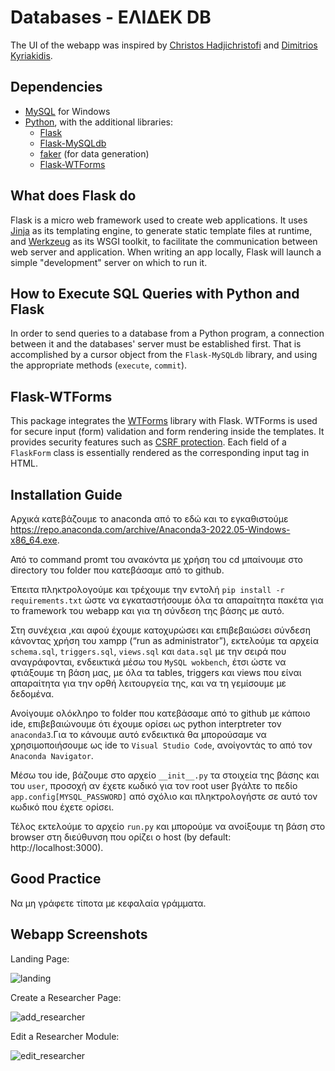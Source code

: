# Databases - ΕΛΙΔΕΚ DB

The UI of the webapp was inspired by [Christos Hadjichristofi](https://github.com/ChristosHadjichristofi) and [Dimitrios Kyriakidis](https://github.com/DimK19).

## Dependencies

 - [MySQL](https://www.mysql.com/) for Windows
 - [Python](https://www.python.org/downloads/), with the additional libraries:
    - [Flask](https://flask.palletsprojects.com/en/2.0.x/)
    - [Flask-MySQLdb](https://flask-mysqldb.readthedocs.io/en/latest/)
    - [faker](https://faker.readthedocs.io/en/master/) (for data generation)
    - [Flask-WTForms](https://flask-wtf.readthedocs.io/en/1.0.x/)

## What does Flask do

Flask is a micro web framework used to create web applications. It uses [Jinja](https://jinja.palletsprojects.com/en/3.0.x/) as its templating engine, to generate static template files at runtime, and [Werkzeug](https://www.palletsprojects.com/p/werkzeug/) as its WSGI toolkit, to facilitate the communication between web server and application. When writing an app locally, Flask will launch a simple "development" server on which to run it.

## How to Execute SQL Queries with Python and Flask

In order to send queries to a database from a Python program, a connection between it and the databases' server must be established first. That is accomplished by a cursor object from the `Flask-MySQLdb` library, and using the appropriate methods (`execute`, `commit`).

## Flask-WTForms

This package integrates the [WTForms](https://wtforms.readthedocs.io/en/3.0.x/) library with Flask. WTForms is used for secure input (form) validation and form rendering inside the templates. It provides security features such as [CSRF protection](https://en.wikipedia.org/wiki/Cross-site_request_forgery). Each field of a `FlaskForm` class is essentially rendered as the corresponding input tag in HTML.

## Installation Guide

Αρχικά κατεβάζουμε το anaconda από το εδώ και το εγκαθιστούμε https://repo.anaconda.com/archive/Anaconda3-2022.05-Windows-x86_64.exe.

Από το command promt του ανακόντα με χρήση του cd μπαίνουμε στο directory του folder που κατεβάσαμε από το github.

Έπειτα πληκτρολογούμε και τρέχουμε την εντολή `pip install -r requirements.txt` ώστε να εγκαταστήσουμε όλα τα απαραίτητα πακέτα για το framework του webapp και για τη σύνδεση της βάσης με αυτό.

Στη συνέχεια ,και αφού έχουμε κατοχυρώσει και επιβεβαιώσει σύνδεση κάνοντας χρήση του xampp (“run as administrator”), εκτελούμε τα αρχεία `schema.sql`, `triggers.sql`, `views.sql` και `data.sql` με την σειρά που αναγράφονται, ενδεικτικά μέσω του `MySQL wokbench`, έτσι ώστε να φτιάξουμε τη βάση μας, με όλα τα tables, triggers και views που είναι απαραίτητα για την ορθή λειτουργεία της, και να τη γεμίσουμε με δεδομένα.

Ανοίγουμε ολόκληρο το folder που κατεβάσαμε από το github με κάποιο ide, επιβεβαιώνουμε ότι έχουμε ορίσει ως python interptreter τον `anaconda3`.Για το κάνουμε αυτό ενδεικτικά θα μπορούσαμε να χρησιμοποιήσουμε ως ide το `Visual Studio Code`, ανοίγοντάς το από τον `Anaconda Navigator`.

Μέσω του ide, βάζουμε στο αρχείο  `__init__.py` τα στοιχεία της βάσης και του `user`, προσοχή αν έχετε κωδικό για τον root user βγάλτε το πεδίο `app.config[MYSQL_PASSWORD]` από σχόλιο και πληκτρολογήστε σε αυτό τον κωδικό που έχετε ορίσει. 

Τέλος εκτελούμε το αρχείο `run.py` και μπορούμε να ανοίξουμε τη βάση στο browser στη διεύθυνση που ορίζει ο host (by default: http://localhost:3000). 

## Good Practice

Να μη γράφετε τίποτα με κεφαλαία γράμματα.

## Webapp Screenshots

Landing Page: 

![landing](https://user-images.githubusercontent.com/96352707/172066935-45b3c8c7-42ab-425d-b294-c4683e14519e.jpeg)

Create a Researcher Page:

   ![add_researcher](https://user-images.githubusercontent.com/96352707/172066933-d9c87d29-adfd-4a59-a914-697e3669d07e.png)

Edit a Researcher Module:

   ![edit_researcher](https://user-images.githubusercontent.com/96352707/172066936-59ccdd40-b6b4-4570-8eb8-417b82ebf881.png)



